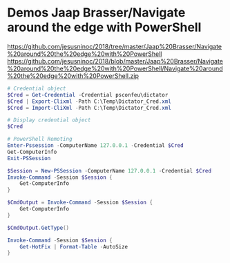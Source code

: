 # Demos Jaap Brasser/Navigate around the edge with PowerShell
https://github.com/jesusninoc/2018/tree/master/Jaap%20Brasser/Navigate%20around%20the%20edge%20with%20PowerShell
https://github.com/jesusninoc/2018/blob/master/Jaap%20Brasser/Navigate%20around%20the%20edge%20with%20PowerShell/Navigate%20around%20the%20edge%20with%20PowerShell.zip

```PowerShell
# Credential object
$Cred = Get-Credential -Credential psconfeu\dictator
$Cred | Export-Clixml -Path C:\Temp\Dictator_Cred.xml
$Cred = Import-CliXml -Path C:\Temp\Dictator_Cred.xml

# Display credential object
$Cred

# PowerShell Remoting
Enter-Pssession -ComputerName 127.0.0.1 -Credential $Cred
Get-ComputerInfo
Exit-PSSession

$Session = New-PSSession -ComputerName 127.0.0.1 -Credential $Cred
Invoke-Command -Session $Session {
    Get-ComputerInfo
}

$CmdOutput = Invoke-Command -Session $Session {
    Get-ComputerInfo
}

$CmdOutput.GetType()

Invoke-Command -Session $Session {
    Get-HotFix | Format-Table -AutoSize
}
```

